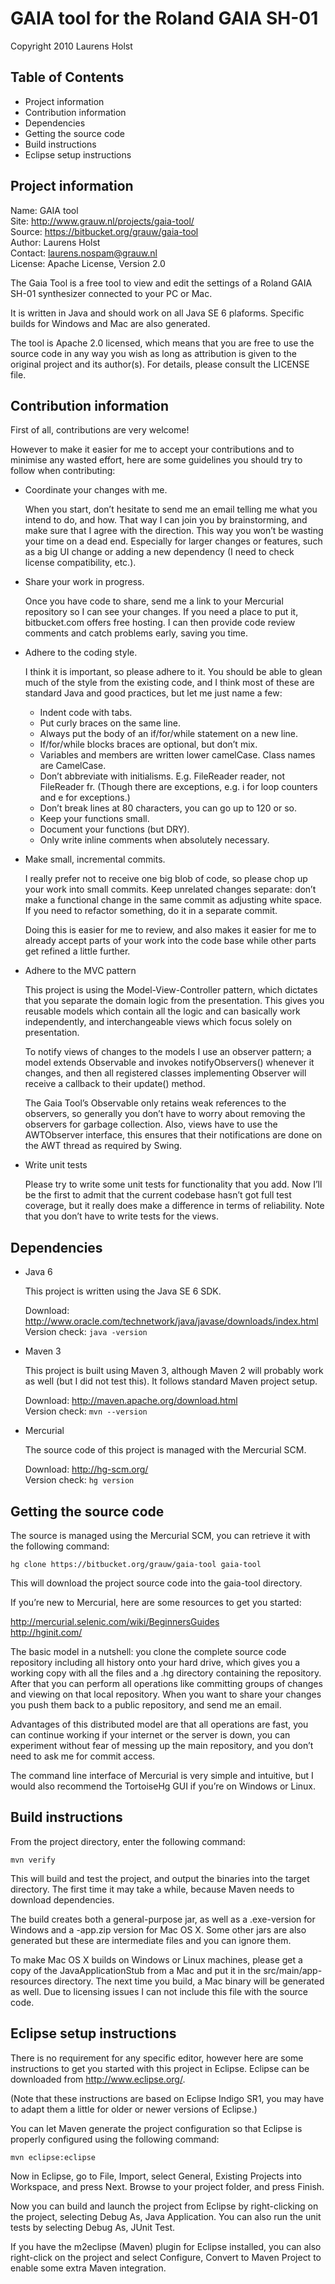 GAIA tool for the Roland GAIA SH-01
===================================

Copyright 2010 Laurens Holst

Table of Contents
-----------------

- Project information
- Contribution information
- Dependencies
- Getting the source code
- Build instructions
- Eclipse setup instructions


Project information
-------------------

Name: GAIA tool  
Site: <http://www.grauw.nl/projects/gaia-tool/>  
Source: <https://bitbucket.org/grauw/gaia-tool>  
Author: Laurens Holst  
Contact: <laurens.nospam@grauw.nl>  
License: Apache License, Version 2.0

The Gaia Tool is a free tool to view and edit the settings of a Roland GAIA
SH-01 synthesizer connected to your PC or Mac.

It is written in Java and should work on all Java SE 6 plaforms. Specific
builds for Windows and Mac are also generated.

The tool is Apache 2.0 licensed, which means that you are free to use the source
code in any way you wish as long as attribution is given to the original project
and its author(s). For details, please consult the LICENSE file.


Contribution information
------------------------

First of all, contributions are very welcome!

However to make it easier for me to accept your contributions and to minimise
any wasted effort, here are some guidelines you should try to follow when
contributing:

  * Coordinate your changes with me.
    
    When you start, don’t hesitate to send me an email telling me what you
    intend to do, and how. That way I can join you by brainstorming, and make
    sure that I agree with the direction. This way you won’t be wasting your
    time on a dead end. Especially for larger changes or features, such as a big
    UI change or adding a new dependency (I need to check license compatibility,
    etc.).

  * Share your work in progress.
    
    Once you have code to share, send me a link to your Mercurial repository so
    I can see your changes. If you need a place to put it, bitbucket.com offers
    free hosting. I can then provide code review comments and catch problems
    early, saving you time.

  * Adhere to the coding style.

    I think it is important, so please adhere to it. You should be able to glean
    much of the style from the existing code, and I think most of these are
    standard Java and good practices, but let me just name a few:
    
      - Indent code with tabs.
      - Put curly braces on the same line.
      - Always put the body of an if/for/while statement on a new line.
      - If/for/while blocks braces are optional, but don’t mix.
      - Variables and members are written lower camelCase. Class names are
        CamelCase.
      - Don’t abbreviate with initialisms. E.g. FileReader reader, not
        FileReader fr. (Though there are exceptions, e.g. i for loop counters
        and e for exceptions.)
      - Don’t break lines at 80 characters, you can go up to 120 or so.
      - Keep your functions small.
      - Document your functions (but DRY).
      - Only write inline comments when absolutely necessary.

  * Make small, incremental commits.
    
    I really prefer not to receive one big blob of code, so please chop up your
    work into small commits. Keep unrelated changes separate: don’t make a
    functional change in the same commit as adjusting white space. If you need
    to refactor something, do it in a separate commit.
    
    Doing this is easier for me to review, and also makes it easier for me to
    already accept parts of your work into the code base while other parts get
    refined a little further.

  * Adhere to the MVC pattern
    
    This project is using the Model-View-Controller pattern, which dictates that
    you separate the domain logic from the presentation. This gives you reusable
    models which contain all the logic and can basically work independently, and
    interchangeable views which focus solely on presentation.
    
    To notify views of changes to the models I use an observer pattern; a model
    extends Observable and invokes notifyObservers() whenever it changes, and
    then all registered classes implementing Observer will receive a callback
    to their update() method.
    
    The Gaia Tool’s Observable only retains weak references to the observers, so
    generally you don’t have to worry about removing the observers for garbage
    collection. Also, views have to use the AWTObserver interface, this ensures
    that their notifications are done on the AWT thread as required by Swing.

* Write unit tests
    
    Please try to write some unit tests for functionality that you add. Now I’ll
    be the first to admit that the current codebase hasn’t got full test
    coverage, but it really does make a difference in terms of reliability.
    Note that you don’t have to write tests for the views.


Dependencies
------------

  * Java 6
    
    This project is written using the Java SE 6 SDK.
    
    Download: <http://www.oracle.com/technetwork/java/javase/downloads/index.html>  
    Version check: `java -version`

  * Maven 3
    
    This project is built using Maven 3, although Maven 2 will probably work as
    well (but I did not test this). It follows standard Maven project setup.
    
    Download: <http://maven.apache.org/download.html>  
    Version check: `mvn --version`

  * Mercurial
    
    The source code of this project is managed with the Mercurial SCM.
    
    Download: <http://hg-scm.org/>  
    Version check: `hg version`


Getting the source code
-----------------------

The source is managed using the Mercurial SCM, you can retrieve it with the
following command:

    hg clone https://bitbucket.org/grauw/gaia-tool gaia-tool

This will download the project source code into the gaia-tool directory.

If you’re new to Mercurial, here are some resources to get you started:

  <http://mercurial.selenic.com/wiki/BeginnersGuides>  
  <http://hginit.com/>

The basic model in a nutshell: you clone the complete source code repository
including all history onto your hard drive, which gives you a working copy
with all the files and a .hg directory containing the repository. After that
you can perform all operations like committing groups of changes and viewing
on that local repository. When you want to share your changes you push them
back to a public repository, and send me an email.

Advantages of this distributed model are that all operations are fast, you can
continue working if your internet or the server is down, you can experiment
without fear of messing up the main repository, and you don’t need to ask me
for commit access.

The command line interface of Mercurial is very simple and intuitive, but I
would also recommend the TortoiseHg GUI if you’re on Windows or Linux.


Build instructions
------------------

From the project directory, enter the following command:

    mvn verify

This will build and test the project, and output the binaries into the target
directory. The first time it may take a while, because Maven needs to download
dependencies.

The build creates both a general-purpose jar, as well as a .exe-version for
Windows and a -app.zip version for Mac OS X. Some other jars are also generated
but these are intermediate files and you can ignore them.

To make Mac OS X builds on Windows or Linux machines, please get a copy
of the JavaApplicationStub from a Mac and put it in the src/main/app-resources
directory. The next time you build, a Mac binary will be generated as well.
Due to licensing issues I can not include this file with the source code.


Eclipse setup instructions
--------------------------

There is no requirement for any specific editor, however here are some
instructions to get you started with this project in Eclipse. Eclipse can be
downloaded from <http://www.eclipse.org/>.

(Note that these instructions are based on Eclipse Indigo SR1, you may have to
adapt them a little for older or newer versions of Eclipse.)

You can let Maven generate the project configuration so that Eclipse is
properly configured using the following command:

    mvn eclipse:eclipse

Now in Eclipse, go to File, Import, select General, Existing Projects into
Workspace, and press Next. Browse to your project folder, and press Finish.

Now you can build and launch the project from Eclipse by right-clicking on
the project, selecting Debug As, Java Application. You can also run the
unit tests by selecting Debug As, JUnit Test.

If you have the m2eclipse (Maven) plugin for Eclipse installed, you can also
right-click on the project and select Configure, Convert to Maven Project
to enable some extra Maven integration.
